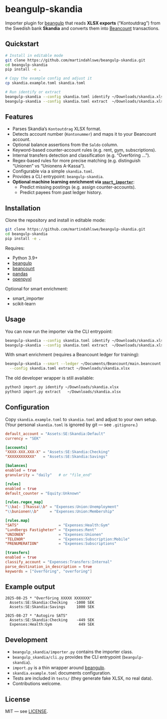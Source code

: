 # beangulp-skandia

Importer plugin for [beangulp](https://github.com/redstreet/beangulp) that reads **XLSX exports** (“Kontoutdrag”) from the Swedish bank **Skandia** and converts them into [Beancount](https://beancount.github.io/) transactions.

## Quickstart

```bash
# Install in editable mode
git clone https://github.com/martindahlswe/beangulp-skandia.git
cd beangulp-skandia
pip install -e .

# Copy the example config and adjust it
cp skandia.example.toml skandia.toml

# Run identify or extract
beangulp-skandia --config skandia.toml identify ~/Downloads/skandia.xlsx
beangulp-skandia --config skandia.toml extract  ~/Downloads/skandia.xlsx > out.bean
```

## Features

- Parses Skandia’s `Kontoutdrag` XLSX format.
- Detects account number (`Kontonummer`) and maps it to your Beancount account.
- Optional balance assertions from the `Saldo` column.
- Keyword-based counter-account rules (e.g. rent, gym, subscriptions).
- Internal transfers detection and classification (e.g. “Överföring …”).
- Regex-based rules for more precise matching (e.g. distinguish “Unionen” vs “Unionens A-Kassa”).
- Configurable via a simple `skandia.toml`.
- Provides a CLI entrypoint: `beangulp-skandia`.
- **Optional machine learning enrichment via [`smart_importer`](https://github.com/beancount/smart_importer)**:
  - Predict missing postings (e.g. assign counter-accounts).
  - Predict payees from past ledger history.

## Installation

Clone the repository and install in editable mode:

```bash
git clone https://github.com/martindahlswe/beangulp-skandia.git
cd beangulp-skandia
pip install -e .
```

Requires:
- Python 3.9+
- [beangulp](https://github.com/redstreet/beangulp)
- [beancount](https://beancount.github.io/)
- [pandas](https://pandas.pydata.org/)
- [openpyxl](https://openpyxl.readthedocs.io/)

Optional for smart enrichment:
- smart_importer
- scikit-learn

## Usage

You can now run the importer via the CLI entrypoint:

```bash
beangulp-skandia --config skandia.toml identify ~/Downloads/skandia.xlsx
beangulp-skandia --config skandia.toml extract  ~/Downloads/skandia.xlsx > out.bean
```

With smart enrichment (requires a Beancount ledger for training):
```bash
beangulp-skandia --smart --ledger ~/Documents/Beancount/main.beancount \
  --config skandia.toml extract ~/Downloads/skandia.xlsx
```

The old developer wrapper is still available:

```bash
python3 import.py identify ~/Downloads/skandia.xlsx
python3 import.py extract   ~/Downloads/skandia.xlsx
```

## Configuration

Copy `skandia.example.toml` to `skandia.toml` and adjust to your own setup.  
(Your personal `skandia.toml` is ignored by git — see `.gitignore`.)

```toml
default_account = "Assets:SE:Skandia:Default"
currency = "SEK"

[accounts]
"XXXX-XXX.XXX-X" = "Assets:SE:Skandia:Checking"
"XXXXXXXXXXXX"   = "Assets:SE:Skandia:Savings"

[balances]
enabled = true
granularity = "daily"   # or "file_end"

[rules]
enabled = true
default_counter = "Equity:Unknown"

[rules.regex_map]
"\\ba[- ]?kassa\\b" = "Expenses:Union:Unemployment"
"\\bunionen\\b"     = "Expenses:Union:Membership"

[rules.map]
"SATS"                  = "Expenses:Health:Gym"
"Lundbergs Fastigheter" = "Expenses:Rent"
"UNIONEN"               = "Expenses:Unionen"
"TELENOR"               = "Expenses:Subscription:Mobile"
"PRENUMERATION"         = "Expenses:Subscriptions"

[transfers]
enabled = true
classify_account = "Expenses:Transfers:Internal"
parse_destination_in_description = true
keywords = ["överföring", "overforing"]
```

## Example output

```
2025-08-25 * "Överföring XXXXX XXXXXXX"
  Assets:SE:Skandia:Checking   -1000 SEK
  Assets:SE:Skandia:Savings     1000 SEK

2025-08-27 * "Autogiro SATS"
  Assets:SE:Skandia:Checking    -449 SEK
  Expenses:Health:Gym            449 SEK
```

## Development

- `beangulp_skandia/importer.py` contains the importer class.
- `beangulp_skandia/cli.py` provides the CLI entrypoint (`beangulp-skandia`).
- `import.py` is a thin wrapper around [beangulp](https://github.com/redstreet/beangulp).
- `skandia.example.toml` documents configuration.
- Tests are included in `tests/` (they generate fake XLSX, no real data).
- Contributions welcome.

## License

MIT — see [LICENSE](LICENSE).
